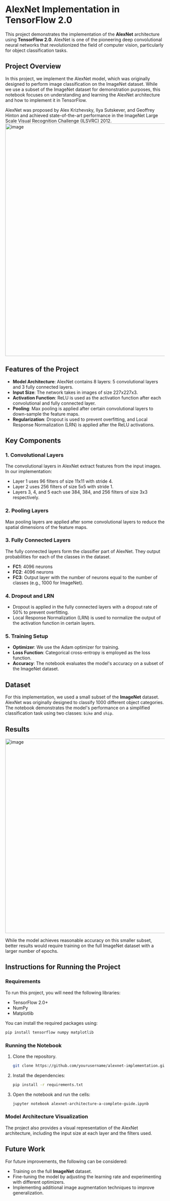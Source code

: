 # AlexNet Implementation in TensorFlow 2.0

This project demonstrates the implementation of the **AlexNet** architecture using **TensorFlow 2.0**. AlexNet is one of the pioneering deep convolutional neural networks that revolutionized the field of computer vision, particularly for object classification tasks.

## Project Overview

In this project, we implement the AlexNet model, which was originally designed to perform image classification on the ImageNet dataset. While we use a subset of the ImageNet dataset for demonstration purposes, this notebook focuses on understanding and learning the AlexNet architecture and how to implement it in TensorFlow.

AlexNet was proposed by Alex Krizhevsky, Ilya Sutskever, and Geoffrey Hinton and achieved state-of-the-art performance in the ImageNet Large Scale Visual Recognition Challenge (ILSVRC) 2012.
<img width="733" alt="image" src="https://github.com/user-attachments/assets/92c84645-861d-4347-bdcb-f043f37d4089">


## Features of the Project

- **Model Architecture**: AlexNet contains 8 layers: 5 convolutional layers and 3 fully connected layers.
- **Input Size**: The network takes in images of size 227x227x3.
- **Activation Function**: ReLU is used as the activation function after each convolutional and fully connected layer.
- **Pooling**: Max pooling is applied after certain convolutional layers to down-sample the feature maps.
- **Regularization**: Dropout is used to prevent overfitting, and Local Response Normalization (LRN) is applied after the ReLU activations.

## Key Components

### 1. Convolutional Layers
The convolutional layers in AlexNet extract features from the input images. In our implementation:
- Layer 1 uses 96 filters of size 11x11 with stride 4.
- Layer 2 uses 256 filters of size 5x5 with stride 1.
- Layers 3, 4, and 5 each use 384, 384, and 256 filters of size 3x3 respectively.

### 2. Pooling Layers
Max pooling layers are applied after some convolutional layers to reduce the spatial dimensions of the feature maps.

### 3. Fully Connected Layers
The fully connected layers form the classifier part of AlexNet. They output probabilities for each of the classes in the dataset.
- **FC1**: 4096 neurons
- **FC2**: 4096 neurons
- **FC3**: Output layer with the number of neurons equal to the number of classes (e.g., 1000 for ImageNet).

### 4. Dropout and LRN
- Dropout is applied in the fully connected layers with a dropout rate of 50% to prevent overfitting.
- Local Response Normalization (LRN) is used to normalize the output of the activation function in certain layers.

### 5. Training Setup
- **Optimizer**: We use the Adam optimizer for training.
- **Loss Function**: Categorical cross-entropy is employed as the loss function.
- **Accuracy**: The notebook evaluates the model's accuracy on a subset of the ImageNet dataset.

## Dataset

For this implementation, we used a small subset of the **ImageNet** dataset. AlexNet was originally designed to classify 1000 different object categories. The notebook demonstrates the model's performance on a simplified classification task using two classes: `bike` and `ship`.

## Results
<img width="613" alt="image" src="https://github.com/user-attachments/assets/34c1b28b-6d8a-435c-a25b-e422b8efa70d">

While the model achieves reasonable accuracy on this smaller subset, better results would require training on the full ImageNet dataset with a larger number of epochs.

## Instructions for Running the Project

### Requirements

To run this project, you will need the following libraries:

- TensorFlow 2.0+
- NumPy
- Matplotlib

You can install the required packages using:

```bash
pip install tensorflow numpy matplotlib
```

### Running the Notebook

1. Clone the repository.
   ```bash
   git clone https://github.com/yourusername/alexnet-implementation.git
   ```
2. Install the dependencies:
   ```bash
   pip install -r requirements.txt
   ```
3. Open the notebook and run the cells:
   ```bash
   jupyter notebook alexnet-architecture-a-complete-guide.ipynb
   ```

### Model Architecture Visualization

The project also provides a visual representation of the AlexNet architecture, including the input size at each layer and the filters used.

## Future Work

For future improvements, the following can be considered:
- Training on the full **ImageNet** dataset.
- Fine-tuning the model by adjusting the learning rate and experimenting with different optimizers.
- Implementing additional image augmentation techniques to improve generalization.
